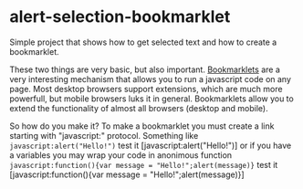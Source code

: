 # alert-selection-bookmarklet
Simple project that shows how to get selected text and how to create a bookmarklet.

These two things are very basic, but also important.
[Bookmarklets](https://en.wikipedia.org/wiki/Bookmarklet) are a very interesting mechanism that allows you to run a javascript code on any page. Most desktop browsers support extensions, which are much more powerfull, but mobile browsers luks it in general. Bookmarklets allow you to extend the functionality of almost all browsers (desktop and mobile).

So how do you make it?
To make a bookmarklet you must create a link starting with "javascript:" protocol. Something like `javascript:alert("Hello!")` test it [javascript:alert("Hello!")] or if you have a variables you may wrap your code in anonimous function `javascript:function(){var message = "Hello!";alert(message)}` test it [javascript:function(){var message = "Hello!";alert(message)}]
